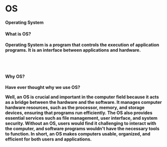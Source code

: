 # OS
<b>Operating System<b>

<h4>What is OS?</h4>
<p>Operating System is a program that controls the execution of application programs. It is an interface between applications and hardware.</p>

<br><br>

<h4>Why OS?</h4>
<p>Have ever thought why we use OS?</p>
<p>Well, an OS is crucial and important in the computer field because it acts as a bridge between the hardware and the software. It manages computer hardware resources, such as the processor, memory, and storage devices, ensuring that programs run efficiently. The OS also provides essential services such as file management, user interface, and system security. Without an OS, users would find it challenging to interact with the computer, and software programs wouldn't have the necessary tools to function. In short, an OS makes computers usable, organized, and efficient for both users and applications.</p>

